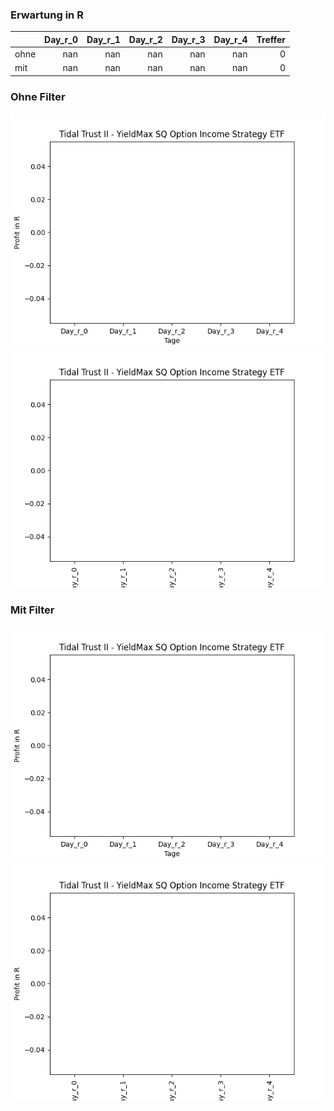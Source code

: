 ### Erwartung in R
|      |   Day_r_0 |   Day_r_1 |   Day_r_2 |   Day_r_3 |   Day_r_4 |   Treffer |
|:-----|----------:|----------:|----------:|----------:|----------:|----------:|
| ohne |       nan |       nan |       nan |       nan |       nan |         0 |
| mit  |       nan |       nan |       nan |       nan |       nan |         0 |

### Ohne Filter
![image info](./data/XYZY_box_all.png)
![image info](./data/XYZY_median_all.png)

### Mit Filter
![image info](./data/XYZY_box_filtered.png)
![image info](./data/XYZY_median_filtered.png)